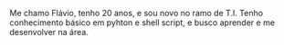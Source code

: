 Me chamo Flávio, tenho 20 anos, e sou novo no ramo de T.I. Tenho conhecimento básico em pyhton e shell script, e busco aprender e me desenvolver na área.
